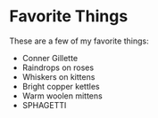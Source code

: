 # Favorite Things

These are a few of my favorite things:

- Conner Gillette
- Raindrops on roses
- Whiskers on kittens
- Bright copper kettles
- Warm woolen mittens
- SPHAGETTI
